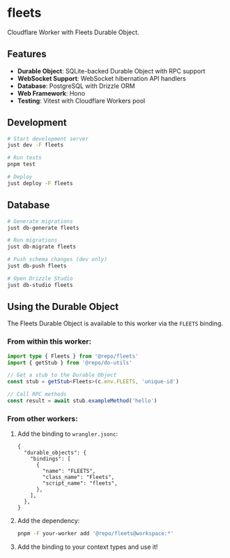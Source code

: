 # fleets

Cloudflare Worker with Fleets Durable Object.

## Features

- **Durable Object**: SQLite-backed Durable Object with RPC support
- **WebSocket Support**: WebSocket hibernation API handlers
- **Database**: PostgreSQL with Drizzle ORM
- **Web Framework**: Hono
- **Testing**: Vitest with Cloudflare Workers pool

## Development

```bash
# Start development server
just dev -F fleets

# Run tests
pnpm test

# Deploy
just deploy -F fleets
```

## Database

```bash
# Generate migrations
just db-generate fleets

# Run migrations
just db-migrate fleets

# Push schema changes (dev only)
just db-push fleets

# Open Drizzle Studio
just db-studio fleets
```

## Using the Durable Object

The Fleets Durable Object is available to this worker via the `FLEETS` binding.

### From within this worker:

```typescript
import type { Fleets } from '@repo/fleets'
import { getStub } from '@repo/do-utils'

// Get a stub to the Durable Object
const stub = getStub<Fleets>(c.env.FLEETS, 'unique-id')

// Call RPC methods
const result = await stub.exampleMethod('hello')
```

### From other workers:

1. Add the binding to `wrangler.jsonc`:

   ```jsonc
   {
     "durable_objects": {
       "bindings": [
         {
           "name": "FLEETS",
           "class_name": "Fleets",
           "script_name": "fleets",
         },
       ],
     },
   }
   ```

2. Add the dependency:

   ```bash
   pnpm -F your-worker add '@repo/fleets@workspace:*'
   ```

3. Add the binding to your context types and use it!
